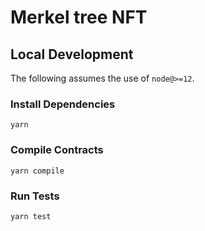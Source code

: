 # Merkel tree NFT

## Local Development

The following assumes the use of `node@>=12`.

### Install Dependencies

`yarn`

### Compile Contracts

`yarn compile`

### Run Tests

`yarn test`
